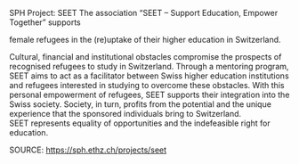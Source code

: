 SPH Project: SEET
The association “SEET – Support Education, Empower Together” supports

female refugees in the (re)uptake of their higher education in Switzerland.

Cultural, financial and institutional obstacles compromise the prospects of recognised refugees to study in Switzerland. Through a mentoring program, SEET aims to act as a facilitator between Swiss higher education institutions and refugees interested in studying to overcome these obstacles. With this personal empowerment of refugees, SEET supports their integration into the Swiss society. Society, in turn, profits from the potential and the unique experience that the sponsored individuals bring to Switzerland.  
SEET represents equality of opportunities and the indefeasible right for education.  
  


SOURCE: https://sph.ethz.ch/projects/seet